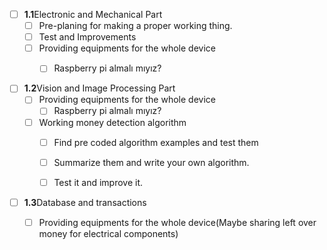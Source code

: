 - [ ] **1.1**Electronic and Mechanical Part
  - [ ] Pre-planing for making a proper working thing.
  - [ ] Test and Improvements
  - [ ] Providing equipments for the whole device
    - [ ] Raspberry pi almalı mıyız?


- [ ] **1.2**Vision and Image Processing Part
  - [ ] Providing equipments for the whole device
    - [ ] Raspberry pi almalı mıyız?
  - [ ] Working money detection algorithm
    - [ ] Find pre coded algorithm examples and test them
    - [ ] Summarize them and write your own algorithm.
    - [ ] Test it and improve it.
 


- [ ] **1.3**Database and transactions
  - [ ] Providing equipments for the whole device(Maybe sharing left over money for electrical components)
  
